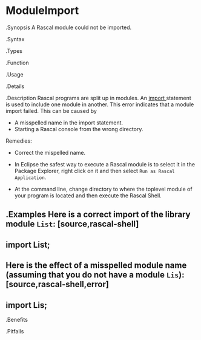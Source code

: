 # ModuleImport

.Synopsis
A Rascal module could not be imported.

.Syntax

.Types

.Function
       
.Usage

.Details

.Description
Rascal programs are split up in modules.
An [import ]((Rascal:Statements-Import)) statement is used to include one module in another.
This error indicates that a module import failed.
This can be caused by 

*  A misspelled name in the import statement.
*  Starting a Rascal console from the wrong directory.


Remedies:

*  Correct the mispelled name.
*  In Eclipse the safest way to execute a Rascal module is to select it in the Package Explorer, 
right click on it and then select `Run as Rascal Application`.

*  At the command line, change directory to where the toplevel module of your program is located and then execute the Rascal Shell.

.Examples
Here is a correct import of the library module `List`:
[source,rascal-shell]
----
import List;
----
Here is the effect of a misspelled module name (assuming that you do not have a module `Lis`):
[source,rascal-shell,error]
----
import Lis;
----

.Benefits

.Pitfalls

